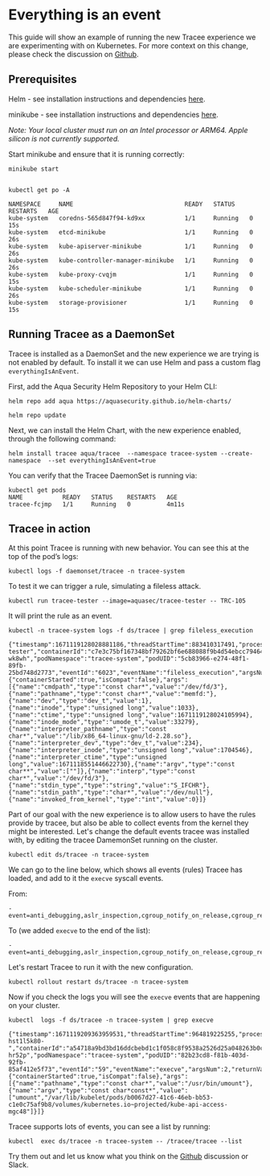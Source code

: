 # Everything is an event

This guide will show an example of running the new Tracee experience we are experimenting with on Kubernetes.
For more context on this change, please check the discussion on [Github](https://github.com/aquasecurity/tracee/discussions/2499).

## Prerequisites

Helm - see installation instructions and dependencies [here](https://helm.sh/docs/intro/install/).
  
minikube - see installation instructions and dependencies [here](https://minikube.sigs.k8s.io/docs/start/).
 
*Note: Your local cluster must run on an Intel processor or ARM64. Apple silicon is not currently supported.*
  
Start minikube and ensure that it is running correctly:
 
```
minikube start
 
```
 
```
kubectl get po -A
 
NAMESPACE     NAME                               READY   STATUS    RESTARTS   AGE 
kube-system   coredns-565d847f94-kd9xx           1/1     Running   0          15s 
kube-system   etcd-minikube                      1/1     Running   0          26s 
kube-system   kube-apiserver-minikube            1/1     Running   0          26s 
kube-system   kube-controller-manager-minikube   1/1     Running   0          26s 
kube-system   kube-proxy-cvqjm                   1/1     Running   0          15s 
kube-system   kube-scheduler-minikube            1/1     Running   0          26s 
kube-system   storage-provisioner                1/1     Running   0          15s 
``` 
 
## Running Tracee as a DaemonSet

Tracee is installed as a DaemonSet and the new experience we are trying is not enabled by default.
To install it we can use Helm and pass a custom flag `everythingIsAnEvent`.

First, add the Aqua Security Helm Repository to your Helm CLI:
```
helm repo add aqua https://aquasecurity.github.io/helm-charts/

helm repo update
```

Next, we can install the Helm Chart, with the new experience enabled, through the following command:
 
```
helm install tracee aqua/tracee  --namespace tracee-system --create-namespace  --set everythingIsAnEvent=true
``` 
 
You can verify that the Tracee DaemonSet is running via:
 
```
kubectl get pods
NAME           READY   STATUS    RESTARTS   AGE 
tracee-fcjmp   1/1     Running   0          4m11s
```

## Tracee in action
 
At this point Tracee is running with new behavior. You can see this at the top of the pod’s logs:
 
```
kubectl logs -f daemonset/tracee -n tracee-system
```

To test it we can trigger a rule, simulating a fileless attack. 
 
```
kubectl run tracee-tester --image=aquasec/tracee-tester -- TRC-105
```

It will print the rule as an event.
 
```
kubectl -n tracee-system logs -f ds/tracee | grep fileless_execution 

{"timestamp":1671119128028881186,"threadStartTime":883410317491,"processorId":1,"processId":9,"cgroupId":8972,"threadId":9,"parentProcessId":8,"hostProcessId":6136,"hostThreadId":6136,"hostParentProcessId":6135,"userId":0,"mountNamespace":4026532816,"pidNamespace":4026532817,"processName":"3","hostName":"tracee-tester","containerId":"c7e3c75bf167348bf79262bf6e688088f9b4d54ebcc79464f40b52b80c73ff55","containerImage":"docker.io/aquasec/tracee:latest","containerName":"tracee","podName":"tracee-wk8wh","podNamespace":"tracee-system","podUID":"5cb83966-e274-48f1-89fb-25bd748d2773","eventId":"6023","eventName":"fileless_execution","argsNum":15,"returnValue":0,"stackAddresses":null,"syscall":"execve",contextFlags":{"containerStarted":true,"isCompat":false},"args":[{"name":"cmdpath","type":"const char*","value":"/dev/fd/3"},{"name":"pathname","type":"const char*","value":"memfd:"},{"name":"dev","type":"dev_t","value":1},{"name":"inode","type":"unsigned long","value":1033},{"name":"ctime","type":"unsigned long","value":1671119128024105994},{"name":"inode_mode","type":"umode_t","value":33279},{"name":"interpreter_pathname","type":"const char*","value":"/lib/x86_64-linux-gnu/ld-2.28.so"},{"name":"interpreter_dev","type":"dev_t","value":234},{"name":"interpreter_inode","type":"unsigned long","value":1704546},{"name":"interpreter_ctime","type":"unsigned long","value":1671118551446622730},{"name":"argv","type":"const char**","value":[""]},{"name":"interp","type":"const char*","value":"/dev/fd/3"},{"name":"stdin_type","type":"string","value":"S_IFCHR"},{"name":"stdin_path","type":"char*","value":"/dev/null"},{"name":"invoked_from_kernel","type":"int","value":0}]}
```

Part of our goal with the new experience is to allow users to have the rules provide by tracee, but also be able to
collect events from the kernel they might be interested. Let's change the default events tracee was installed with,
by editing the tracee DamemonSet running on the cluster.

```
kubectl edit ds/tracee -n tracee-system
```

We can go to the line below, which shows all events (rules) Tracee has loaded, and add to it the `execve` syscall events.

From:

```
- event=anti_debugging,aslr_inspection,cgroup_notify_on_release,cgroup_release_agent,core_pattern_modification,default_loader_mod,disk_mount,docker_abuse,dynamic_code_loading,fileless_execution,hidden_file_created,illegitimate_shell,k8s_api_connection,k8s_cert_theft,kernel_module_loading,ld_preload,process_vm_write_inject,proc_fops_hooking,proc_kcore_read,proc_mem_access,proc_mem_code_injection,ptrace_code_injection,rcd_modification,sched_debug_recon,scheduled_task_mod,stdio_over_socket,sudoers_modification,syscall_hooking,system_request_key_mod
```

To (we added `execve` to the end of the list):
 
```
- event=anti_debugging,aslr_inspection,cgroup_notify_on_release,cgroup_release_agent,core_pattern_modification,default_loader_mod,disk_mount,docker_abuse,dynamic_code_loading,fileless_execution,hidden_file_created,illegitimate_shell,k8s_api_connection,k8s_cert_theft,kernel_module_loading,ld_preload,process_vm_write_inject,proc_fops_hooking,proc_kcore_read,proc_mem_access,proc_mem_code_injection,ptrace_code_injection,rcd_modification,sched_debug_recon,scheduled_task_mod,stdio_over_socket,sudoers_modification,syscall_hooking,system_request_key_mod,execve
``` 

Let's restart Tracee to run it with the new configuration.

```
kubectl rollout restart ds/tracee -n tracee-system
```

Now if you check the logs you will see the `execve` events that are happening on your cluster.

```
kubectl  logs -f ds/tracee -n tracee-system | grep execve

{"timestamp":1671119209363959531,"threadStartTime":964819225255,"processorId":1,"processId":6664,"cgroupId":4950,"threadId":6664,"parentProcessId":1428,"hostProcessId":6664,"hostThreadId":6664,"hostParentProcessId":1362,"userId":0,"mountNamespace":4026531841,"pidNamespace":4026531836,"processName":"kubelet","hostName":"pool-hst1l5k80-","containerId":"a54718a9bd3bd16ddcbebd1c1f058c8f9538a2526d25a048263b0c6e30776041","containerImage":"docker.io/aquasec/tracee:latest","containerName":"tracee","podName":"tracee-hr52p","podNamespace":"tracee-system","podUID":"82b23cd8-f81b-403d-92fb-85af412e5f73","eventId":"59","eventName":"execve","argsNum":2,"returnValue":0,"stackAddresses":null,"syscall":"execve",contextFlags":{"containerStarted":true,"isCompat":false},"args":[{"name":"pathname","type":"const char*","value":"/usr/bin/umount"},{"name":"argv","type":"const char*const*","value":["umount","/var/lib/kubelet/pods/b0067d27-41c6-46eb-bb53-c1e0c75af9b8/volumes/kubernetes.io~projected/kube-api-access-mgc48"]}]}
``` 

Tracee supports lots of events, you can see a list by running:

```
kubectl  exec ds/tracee -n tracee-system -- /tracee/tracee --list
```

Try them out and let us know what you think on the [Github](https://github.com/aquasecurity/tracee/discussions/2499) discussion or Slack.
